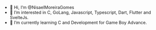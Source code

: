 - 👋 Hi, I’m @NisaelMoreiraGomes
- 👀 I’m interested in C, GoLang, Javascript, Typescript, Dart, Flutter and SvelteJs.
- 🌱 I’m currently learning C and Development for Game Boy Advance.

<!---
NisaelMoreiraGomes/NisaelMoreiraGomes is a ✨ special ✨ repository because its `README.md` (this file) appears on your GitHub profile.
You can click the Preview link to take a look at your changes.
--->
